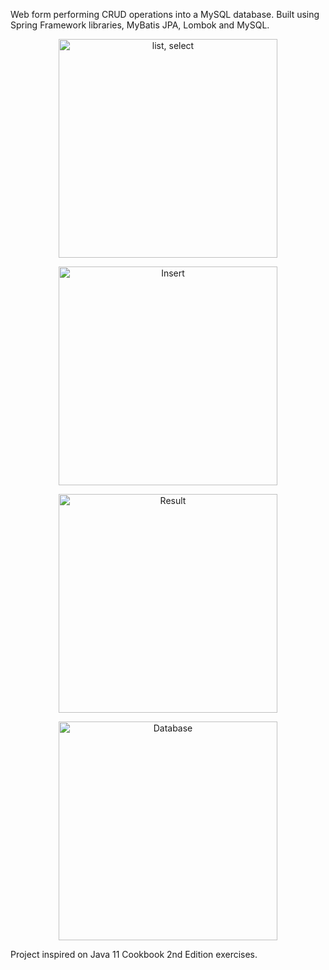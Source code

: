 Web form performing CRUD operations into a MySQL database. Built using Spring Framework libraries, MyBatis JPA, Lombok and MySQL.

<blockquote class="imgur-embed-pub" lang="en" data-id="a/oRm9A3r" data-context="false" ><a href="//imgur.com/a/oRm9A3r"></a></blockquote><script async src="//s.imgur.com/min/embed.js" charset="utf-8"></script>

<p align="center">
  <img src="https://imgur.com/XAajseZ" width="350" title="list, select">
</p>

<p align="center">
  <img src="https://imgur.com/nqmSN0J" width="350" title="Insert">
</p>
<p align="center">
  <img src="https://imgur.com/HAYkBBz" width="350" title="Result">
</p>
<p align="center">
  <img src="https://imgur.com/vyRMiMm" width="350" title="Database">
</p>



Project inspired on Java 11 Cookbook 2nd Edition exercises.

